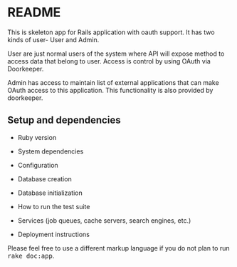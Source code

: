 # README

This is skeleton app for Rails application with oauth support. It has two kinds of user- User and Admin.


User are just normal users of the system where API will expose method to access data that belong to user. Access is control by using OAuth via Doorkeeper.


Admin has access to maintain list of external applications that can make OAuth access to this application. This functionality is also provided by doorkeeper.



## Setup and dependencies

- Ruby version

- System dependencies

- Configuration

- Database creation

- Database initialization

- How to run the test suite

- Services (job queues, cache servers, search engines, etc.)

- Deployment instructions


Please feel free to use a different markup language if you do not plan to run
<tt>rake doc:app</tt>.
